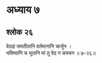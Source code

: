 # अध्याय ७

## श्लोक २६

वेदाहं समतीतानि वर्तमानानि चार्जुन ।<br>भविष्याणि च भूतानि मां तु वेद न कश्चन ॥ ७-२६॥<br><br>

